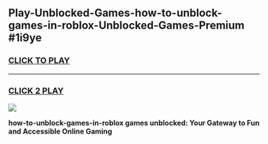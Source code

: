 
## Play-Unblocked-Games-how-to-unblock-games-in-roblox-Unblocked-Games-Premium #1i9ye
<h3>
<a href="https://premium.freeplayer.one?title=how-to-unblock-games-in-roblox&ref=12M">CLICK TO PLAY</a></h3>
<hr>

<h3>
<a href="https://premium.freeplayer.one?title=how-to-unblock-games-in-roblox&ref=12M">CLICK 2 PLAY</a>
  
</h3>

<a href="https://premium.freeplayer.one?title=how-to-unblock-games-in-roblox&ref=12M"><img src="https://clearcache.store/games.png"></a>


**how-to-unblock-games-in-roblox games unblocked: Your Gateway to Fun and Accessible Online Gaming**
